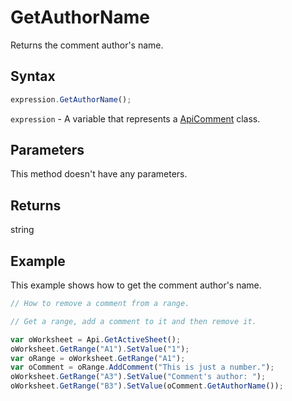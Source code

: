 # GetAuthorName

Returns the comment author's name.

## Syntax

```javascript
expression.GetAuthorName();
```

`expression` - A variable that represents a [ApiComment](../ApiComment.md) class.

## Parameters

This method doesn't have any parameters.

## Returns

string

## Example

This example shows how to get the comment author's name.

```javascript editor-xlsx
// How to remove a comment from a range.

// Get a range, add a comment to it and then remove it.

var oWorksheet = Api.GetActiveSheet();
oWorksheet.GetRange("A1").SetValue("1");
var oRange = oWorksheet.GetRange("A1");
var oComment = oRange.AddComment("This is just a number.");
oWorksheet.GetRange("A3").SetValue("Comment's author: ");
oWorksheet.GetRange("B3").SetValue(oComment.GetAuthorName());
```

